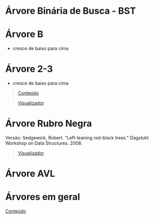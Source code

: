 # Árvore Binária de Busca - BST

# Árvore B
- cresce de baixo para cima

# Árvore 2-3
- cresce de baixo para cima

> [Conteúdo](https://www.ime.usp.br/~pf/estruturas-de-dados/aulas/st-twothree.html)

> [Visualizador](https://kubokovac.eu/gnarley-trees/23tree.html)

# Árvore Rubro Negra

Versão: Sedgewick, Robert. "Left-leaning red-black trees." Dagstuhl Workshop on Data Structures. 2008.

> [Visualizador](https://tjkendev.github.io/bst-visualization/red-black-tree/left-leaning.html)

# Árvore AVL





# Árvores em geral
[Conteúdo](https://kubokovac.eu/gnarley-trees/)